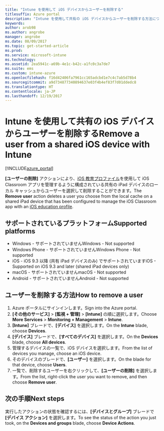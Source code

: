 ```yaml
---
title: "Intune を使用して iOS デバイスからユーザーを削除する"
titlesuffix: Azure portal
description: "Intune を使用して共有の iOS デバイスからユーザーを削除する方法について説明します。"
keywords: 
author: arob98
ms.author: angrobe
manager: angrobe
ms.date: 08/09/2017
ms.topic: get-started-article
ms.prod: 
ms.service: microsoft-intune
ms.technology: 
ms.assetid: 2ea5941c-a69b-4e1c-b42c-a1fc0c3a7de7
ms.suite: ems
ms.custom: intune-azure
ms.openlocfilehash: f16d42406fa7961cc165adcbd1e7c4c7ab5d78b4
ms.sourcegitcommit: a9d734877340894637e03f4b4ef83f7d01ddedc8
ms.translationtype: HT
ms.contentlocale: ja-JP
ms.lasthandoff: 12/19/2017
---
```

# <a name="remove-a-user-from-a-shared-ios-device-with-intune"></a><span data-ttu-id="7294a-103">Intune を使用して共有の iOS デバイスからユーザーを削除する</span><span class="sxs-lookup"><span data-stu-id="7294a-103">Remove a user from a shared iOS device with Intune</span></span>


[!INCLUDE[azure_portal](./includes/azure_portal.md)]

<span data-ttu-id="7294a-104">**[ユーザーの削除]** アクションにより、[iOS 教育プロファイル](education-settings-configure-ios.md)を使用して iOS Classroom アプリを管理するように構成されている共有の iPad デバイスのローカル キャッシュからユーザーを選択して削除することができます。</span><span class="sxs-lookup"><span data-stu-id="7294a-104">The **Remove user** action deletes a user you choose from the local cache on a shared iPad device that has been configured to manage the iOS Classroom app with an [iOS education profile](education-settings-configure-ios.md).</span></span> 

## <a name="supported-platforms"></a><span data-ttu-id="7294a-105">サポートされているプラットフォーム</span><span class="sxs-lookup"><span data-stu-id="7294a-105">Supported platforms</span></span>

- <span data-ttu-id="7294a-106">Windows - サポートされていません</span><span class="sxs-lookup"><span data-stu-id="7294a-106">Windows - Not supported</span></span>
- <span data-ttu-id="7294a-107">Windows Phone - サポートされていません</span><span class="sxs-lookup"><span data-stu-id="7294a-107">Windows Phone - Not supported</span></span>
- <span data-ttu-id="7294a-108">iOS - iOS 9.3 以降 (共有 iPad デバイスのみ) でサポートされています</span><span class="sxs-lookup"><span data-stu-id="7294a-108">iOS - Supported on iOS 9.3 and later (shared iPad devices only)</span></span>
- <span data-ttu-id="7294a-109">macOS - サポートされていません</span><span class="sxs-lookup"><span data-stu-id="7294a-109">macOS - Not supported</span></span>
- <span data-ttu-id="7294a-110">Android - サポートされていません</span><span class="sxs-lookup"><span data-stu-id="7294a-110">Android - Not supported</span></span>

## <a name="how-to-remove-a-user"></a><span data-ttu-id="7294a-111">ユーザーを削除する方法</span><span class="sxs-lookup"><span data-stu-id="7294a-111">How to remove a user</span></span>

1. <span data-ttu-id="7294a-112">Azure ポータルにサインインします。</span><span class="sxs-lookup"><span data-stu-id="7294a-112">Sign into the Azure portal.</span></span>
2. <span data-ttu-id="7294a-113">**[その他のサービス]** > **[監視 + 管理]** > **[Intune]** の順に選択します。</span><span class="sxs-lookup"><span data-stu-id="7294a-113">Choose **More Services** > **Monitoring + Management** > **Intune**.</span></span>
3. <span data-ttu-id="7294a-114">**[Intune]** ブレードで、**[デバイス]** を選択します。</span><span class="sxs-lookup"><span data-stu-id="7294a-114">On the **Intune** blade, choose **Devices**.</span></span>
4. <span data-ttu-id="7294a-115">**[デバイス]** ブレードで、**[すべてのデバイス]** を選択します。</span><span class="sxs-lookup"><span data-stu-id="7294a-115">On the **Devices** blade, choose **All devices**.</span></span>
5. <span data-ttu-id="7294a-116">管理するデバイスの一覧で、iOS デバイスを選択します。</span><span class="sxs-lookup"><span data-stu-id="7294a-116">From the list of devices you manage, choose an iOS device.</span></span>
6. <span data-ttu-id="7294a-117">そのデバイスのブレードで、**[ユーザー]** を選択します。</span><span class="sxs-lookup"><span data-stu-id="7294a-117">On the blade for that device, choose **Users**.</span></span>
7. <span data-ttu-id="7294a-118">一覧で、削除するユーザーを右クリックして、**[ユーザーの削除]** を選択します。</span><span class="sxs-lookup"><span data-stu-id="7294a-118">From the list, right-click the user you want to remove, and then choose **Remove user**.</span></span>

## <a name="next-steps"></a><span data-ttu-id="7294a-119">次の手順</span><span class="sxs-lookup"><span data-stu-id="7294a-119">Next steps</span></span>

<span data-ttu-id="7294a-120">実行したアクションの状態を確認するには、**[デバイスとグループ]** ブレードで **[デバイス アクション]** を選択します。</span><span class="sxs-lookup"><span data-stu-id="7294a-120">To see the status of the action you just took, on the **Devices and groups** blade, choose **Device Actions**.</span></span>
